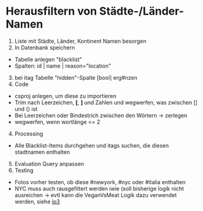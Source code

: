 # Herausfiltern von Städte-/Länder-Namen

1. Liste mit Städte, Länder, Kontinent Namen besorgen
2. In Datenbank speichern
* Tabelle anlegen "blacklist"
* Spalten: id | name | reason="location"
3. bei itag Tabelle "hidden"-Spalte [bool] erg#nzen
4. Code
* csproj anlegen, um diese zu importieren
* Trim nach Leerzeichen, **[**, **]** und Zahlen und wegwerfen, was zwischen [] und () ist
* Bei Leerzeichen oder Bindestrich zwischen den Wörtern -> zerlegen
* wegwerfen, wenn wortlänge <= 2
4. Processing
* Alle Blacklist-Items durchgehen und itags suchen, die diesen stadtnamen enthalten
5. Evaluation Query anpassen
6. Testing
* Fotos vorher testen, ob diese #newyork, #nyc oder #italia enthalten
* NYC muss auch rausgefiltert werden iwie (soll bisherige logik nicht ausreichen -> evtl kann die VeganVsMeat Logik dazu verwendet werden, siehe [ip3](ip3_meat_vs_vegan.md)
